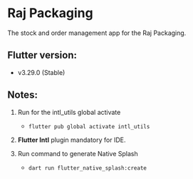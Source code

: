# Raj Packaging

The stock and order management app for the Raj Packaging.

## Flutter version:
- v3.29.0 (Stable)

## Notes:
1) Run for the intl_utils global activate
   - `flutter pub global activate intl_utils`
   
2) **Flutter Intl** plugin mandatory for IDE.

3) Run command to generate Native Splash
   - `dart run flutter_native_splash:create`


